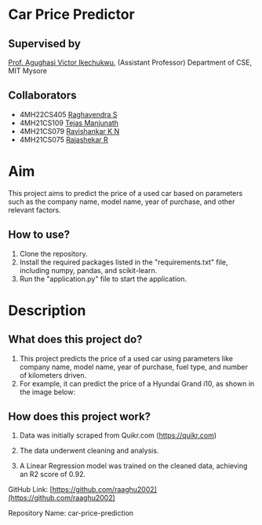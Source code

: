 # Car Price Predictor

## Supervised by

[Prof. Agughasi Victor Ikechukwu](https://github.com/Victor-Ikechukwu), (Assistant Professor) Department of CSE, MIT Mysore

## Collaborators

- 4MH22CS405 [Raghavendra S](https://github.com/raaghu2002)
- 4MH21CS109 [Tejas Manjunath](https://github.com/TejasManjunath2003)
- 4MH21CS079 [Ravishankar K N](https://github.com/ravishankarkn)
- 4MH21CS075 [Rajashekar R](https://github.com/)

# Aim

This project aims to predict the price of a used car based on parameters such as the company name, model name, year of purchase, and other relevant factors.

## How to use?

1. Clone the repository.
2. Install the required packages listed in the "requirements.txt" file, including numpy, pandas, and scikit-learn.
3. Run the "application.py" file to start the application.

# Description

## What does this project do?

1. This project predicts the price of a used car using parameters like company name, model name, year of purchase, fuel type, and number of kilometers driven.
2. For example, it can predict the price of a Hyundai Grand i10, as shown in the image below:

## How does this project work?

1. Data was initially scraped from Quikr.com (https://quikr.com)

2. The data underwent cleaning and analysis.

3. A Linear Regression model was trained on the cleaned data, achieving an R2 score of 0.92.

GitHub Link: [https://github.com/raaghu2002](https://github.com/raaghu2002)

Repository Name: car-price-prediction
